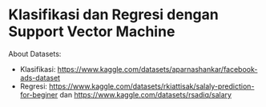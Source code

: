 # Klasifikasi dan Regresi dengan Support Vector Machine

About Datasets:
  - Klasifikasi: https://www.kaggle.com/datasets/aparnashankar/facebook-ads-dataset
  - Regresi: https://www.kaggle.com/datasets/rkiattisak/salaly-prediction-for-beginer dan https://www.kaggle.com/datasets/rsadiq/salary 
